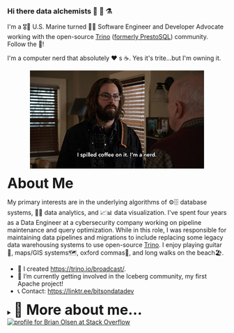 ### Hi there data alchemists 👋 💾 ⚗️

I'm a 🎖️👨 U.S. Marine turned 👨‍💻 Software Engineer and Developer Advocate working with the open-source [Trino](trino.io) ([formerly PrestoSQL](https://trino.io/blog/2020/12/27/announcing-trino.html)) community. Follow the 🐇!

I'm a computer nerd that absolutely ❤️ s ☕. Yes it's trite...but I'm owning it.
<p align="center">
  <img align="center" src="nerd.gif"/>
</p>

<strong style='font-size:2rem;'>About Me </strong>

My primary interests are in the underlying algorithms of ⚙️🗄️ database systems, 💽🔎 data analytics, and 📈📊 data visualization. I've spent four years as a Data Engineer at a cybersecurity company working on pipeline maintenance and query optimization. While in this role, I was responsible for maintaining data pipelines and migrations to include replacing some legacy data warehousing systems to use open-source [Trino](trino.io). I enjoy playing guitar🎸, maps/GIS systems🗺️, oxford commas🔣, and long walks on the beach🏖️.

- 🔭 I created https://trino.io/broadcast/.
- 🌱 I’m currently getting involved in the Iceberg community, my first Apache project!
- 📞 Contact: https://linktr.ee/bitsondatadev

<details><summary><strong style='font-size:2rem;'>📜 More about me...</strong></summary>
<p align="center">
  <img align="center" src="marine.gif"/>
</p>
I served six years in the Marine Corps and got out with an honorable discharge as a Sergeant. During that time my job was to maintain data communications 📡 through networking systems for a battalion for field operations. Experiencing the technology that enabled Marines to complete their mission planted a curiosity in me that led to my career in computation.

### 🍔 Food ###

What's your favorite cuisine, restaurant, or meal?
Craft Burgers, Fries, and a Beer

What are your favorite desserts or sweets?
Chocolate Cake with an espresso
  
Do you like to cook or bake? What are your favorites?
I like to cook recipes that take less than 30 min, but taste amazing.

### 🎭 Arts & Entertainment ###

What are some of your favorite movies? (Or actors or filmmakers.)
 - Movie: [The Nightmare Before Christmas](https://en.wikipedia.org/wiki/The_Nightmare_Before_Christmas)
 - Actor: [Edward Norton](https://en.wikipedia.org/wiki/Edward_Norton)
 - Filmmaker: [Tim Burton](https://en.wikipedia.org/wiki/Tim_Burton)

What are your favorite books or authors?
 - Book: [The Subtle Art of not Giving A F*ck](https://en.wikipedia.org/wiki/The_Subtle_Art_of_Not_Giving_a_Fuck)
 - Author: [Richard Dawkins](https://en.wikipedia.org/wiki/Richard_Dawkins)

What are your favorite TV shows? (Current or all-time favorites.)
 - [Metalocalypse](https://en.wikipedia.org/wiki/Metalocalypse)
 - [Rurouni Kenshin](https://en.wikipedia.org/wiki/Rurouni_Kenshin)
 - [Silicon Valley](https://en.wikipedia.org/wiki/Silicon_Valley_(TV_series))
 - [Betas](https://en.wikipedia.org/wiki/Betas)
 - [Pokémon](https://en.wikipedia.org/wiki/Pok%C3%A9mon_(TV_series))
 - [Rick and Morty](https://en.wikipedia.org/wiki/Rick_and_Morty)
 - [Bob's Burgers](https://en.wikipedia.org/wiki/Bob%27s_Burgers)
 - [How I met your mother](https://en.wikipedia.org/wiki/How_I_Met_Your_Mother)

What are your favorite bands, musical artists, or genres?
 - Band: [The Living End](https://en.wikipedia.org/wiki/The_Living_End)
 - Artist: [Chris Cheney](https://en.wikipedia.org/wiki/Chris_Cheney) 
 - Genre: [Psychobilly](https://en.wikipedia.org/wiki/Psychobilly)

### 🎸 Activities ###
  
What things do you nerd out on?
Guitar and Code
  
Do you have any hobbies?
  - Hanging with my wife and kids
  - Guitar
  - Code
  
What sports or physical activities do you enjoy?
Running and Lifting
  
Do you follow any sports or teams?
No, I only attend a sporting event for the social aspects

What are your favorite games? (Board games, video games, etc.)
  - [Pokémon](https://en.wikipedia.org/wiki/Pok%C3%A9mon_(video_game_series))
  - [Diablo I, II, III + extensions](https://en.wikipedia.org/wiki/Diablo_(series))
  - [Mega Man 6](https://en.wikipedia.org/wiki/Mega_Man_6)
  
### 🪞 Personal History ###

Where did you grow up or what places have you lived?
  - Born: Los Angeles, CA
  - Raised: St. Louis, MO
  - Live: Chicago, IL
  
What are your favorite places in the world that you've visited?
  - Netherlends
  - Italy
  - Colombia
  - Spain
  - Mexico
  
Did you have a favorite subject or a major in school?
Computer Science/Spanish

</details>


<a href="https://stackoverflow.com/users/2023810/brian-olsen">
 <img src="https://stackoverflow.com/users/flair/2023810.png?theme=dark" 
   width="208" 
   height="58" 
   alt="profile for Brian Olsen at Stack Overflow" 
   title="profile for Brian Olsen at Stack Overflow">
</a>


<!--
**bitsondatadev/bitsondatadev** is a ✨ _special_ ✨ repository because its `README.md` (this file) appears on your GitHub profile.

Here are some ideas to get you started:

- 🔭 I’m currently working on ...
- 🌱 I’m currently learning ...
- 👯 I’m looking to collaborate on ...
- 🤔 I’m looking for help with ...
- 💬 Ask me about ...
- 📫 How to reach me: ...
- 😄 Pronouns: ...
- ⚡ Fun fact: ...
-->
